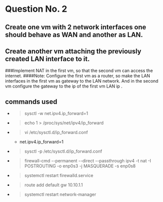 # Question No. 2
## Create one vm with 2 network interfaces one should behave as WAN and another as LAN.
## Create another vm attaching the previously created LAN interface to it. 
###Implement NAT in the first vm, so that the second vm can access the internet.
   ####Note: Configure the first vm as a router, so make the LAN interfaces in the first vm as gateway to the LAN network. And in the second vm configure the gateway to the ip of the first vm LAN ip
.
## commands used
- > sysctl -w net.ipv4.ip_forward=1
- > echo 1 > /proc/sys/net/ipv4/ip_forward
- > vi /etc/sysctl.d/ip_forward.conf
  - net.ipv4.ip_forward=1
- > sysctl -p /etc/sysctl.d/ip_forward.conf
- > firewall-cmd --permanent --direct --passthrough ipv4 -t nat -I POSTROUTING -o enp0s3 -j MASQUERADE -s enp0s8
- > systemctl restart firewalld.service
- > route add default gw 10.10.1.1
- > systemctl restart network-manager
